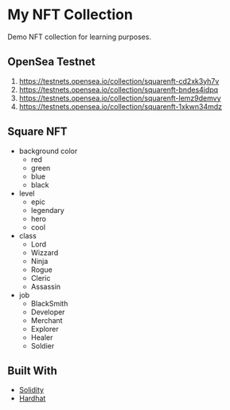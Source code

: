 # My NFT Collection

Demo NFT collection for learning purposes.

## OpenSea Testnet

1.  https://testnets.opensea.io/collection/squarenft-cd2xk3yh7v
2.  https://testnets.opensea.io/collection/squarenft-bndes4idpq
3.  https://testnets.opensea.io/collection/squarenft-lemz9demvy
4.  https://testnets.opensea.io/collection/squarenft-1xkwn34mdz

## Square NFT

- background color
  - red
  - green
  - blue
  - black
- level
  - epic
  - legendary
  - hero
  - cool
- class
  - Lord
  - Wizzard
  - Ninja
  - Rogue
  - Cleric
  - Assassin
- job
  - BlackSmith
  - Developer
  - Merchant
  - Explorer
  - Healer
  - Soldier

## Built With

- [Solidity](https://soliditylang.org/)
- [Hardhat](https://hardhat.org/)
